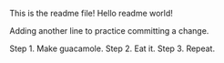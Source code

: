 This is the readme file! Hello readme world! 

Adding another line to practice committing a change.

Step 1. Make guacamole.
Step 2. Eat it.
Step 3. Repeat.
